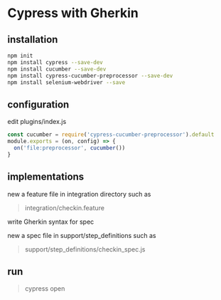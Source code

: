 # Cypress with Gherkin

## installation

~~~sh
npm init
npm install cypress --save-dev
npm install cucumber --save-dev
npm install cypress-cucumber-preprocessor --save-dev
npm install selenium-webdriver --save 
~~~

## configuration

edit plugins/index.js

~~~js
const cucumber = require('cypress-cucumber-preprocessor').default
module.exports = (on, config) => {
  on('file:preprocessor', cucumber())
}
~~~

## implementations

new a feature file in integration directory such as
> integration/checkin.feature

write Gherkin syntax for spec

new a spec file in support/step_definitions such as
> support/step_definitions/checkin_spec.js

## run

> cypress open
